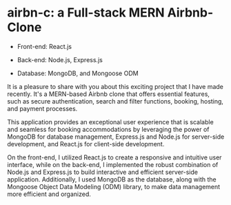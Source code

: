 # airbn-c:   a Full-stack MERN Airbnb-Clone


- Front-end:     React.js

- Back-end:      Node.js, Express.js

- Database:      MongoDB, and Mongoose ODM


It is a pleasure to share with you about this exciting project that I have made recently. It's a MERN-based Airbnb clone that offers essential features, such as secure authentication, search and filter functions, booking, hosting, and payment processes.

This application provides an exceptional user experience that is scalable and seamless for booking accommodations by leveraging the power of MongoDB for database management, Express.js and Node.js for server-side development, and React.js for client-side development.

On the front-end, I utilized React.js to create a responsive and intuitive user interface, while on the back-end, I implemented the robust combination of Node.js and Express.js to build interactive and efficient server-side application. Additionally, I used MongoDB as the database, along with the Mongoose Object Data Modeling (ODM) library, to make data management more efficient and organized.
